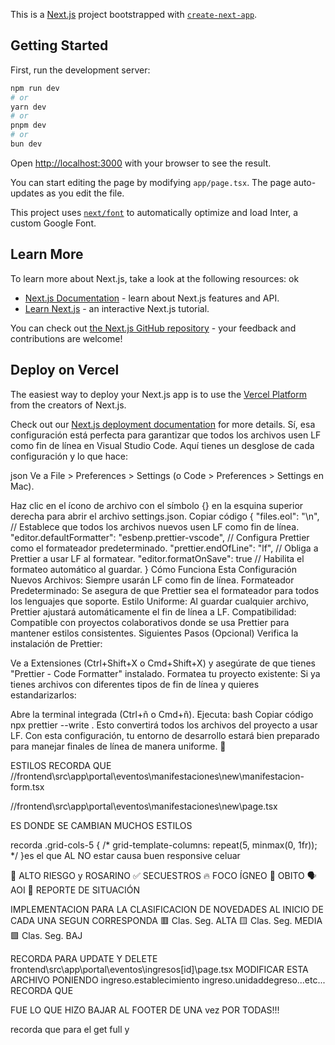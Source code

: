 This is a [Next.js](https://nextjs.org/) project bootstrapped with [`create-next-app`](https://github.com/vercel/next.js/tree/canary/packages/create-next-app).

## Getting Started

First, run the development server:

```bash
npm run dev
# or
yarn dev
# or
pnpm dev
# or
bun dev
```

Open [http://localhost:3000](http://localhost:3000) with your browser to see the result.

You can start editing the page by modifying `app/page.tsx`. The page auto-updates as you edit the file.

This project uses [`next/font`](https://nextjs.org/docs/basic-features/font-optimization) to automatically optimize and load Inter, a custom Google Font.

## Learn More

To learn more about Next.js, take a look at the following resources: ok

- [Next.js Documentation](https://nextjs.org/docs) - learn about Next.js features and API.
- [Learn Next.js](https://nextjs.org/learn) - an interactive Next.js tutorial.

You can check out [the Next.js GitHub repository](https://github.com/vercel/next.js/) - your feedback and contributions are welcome!

## Deploy on Vercel

The easiest way to deploy your Next.js app is to use the [Vercel Platform](https://vercel.com/new?utm_medium=default-template&filter=next.js&utm_source=create-next-app&utm_campaign=create-next-app-readme) from the creators of Next.js.

Check out our [Next.js deployment documentation](https://nextjs.org/docs/deployment) for more details.
Sí, esa configuración está perfecta para garantizar que todos los archivos usen LF como fin de línea en Visual Studio Code. Aquí tienes un desglose de cada configuración y lo que hace:

json
Ve a File > Preferences > Settings (o Code > Preferences > Settings en Mac).

Haz clic en el ícono de archivo con el símbolo {} en la esquina superior derecha para abrir el archivo settings.json.
Copiar código
{
"files.eol": "\n", // Establece que todos los archivos nuevos usen LF como fin de línea.
"editor.defaultFormatter": "esbenp.prettier-vscode", // Configura Prettier como el formateador predeterminado.
"prettier.endOfLine": "lf", // Obliga a Prettier a usar LF al formatear.
"editor.formatOnSave": true // Habilita el formateo automático al guardar.
}
Cómo Funciona Esta Configuración
Nuevos Archivos: Siempre usarán LF como fin de línea.
Formateador Predeterminado: Se asegura de que Prettier sea el formateador para todos los lenguajes que soporte.
Estilo Uniforme: Al guardar cualquier archivo, Prettier ajustará automáticamente el fin de línea a LF.
Compatibilidad: Compatible con proyectos colaborativos donde se usa Prettier para mantener estilos consistentes.
Siguientes Pasos (Opcional)
Verifica la instalación de Prettier:

Ve a Extensiones (Ctrl+Shift+X o Cmd+Shift+X) y asegúrate de que tienes "Prettier - Code Formatter" instalado.
Formatea tu proyecto existente: Si ya tienes archivos con diferentes tipos de fin de línea y quieres estandarizarlos:

Abre la terminal integrada (Ctrl+ñ o Cmd+ñ).
Ejecuta:
bash
Copiar código
npx prettier --write .
Esto convertirá todos los archivos del proyecto a usar LF.
Con esta configuración, tu entorno de desarrollo estará bien preparado para manejar finales de línea de manera uniforme. 🎉

ESTILOS RECORDA QUE  
//frontend\src\app\portal\eventos\manifestaciones\new\manifestacion-form.tsx

   <div className="grid grid-cols-1 sm:grid-cols-4 gap-6">

//frontend\src\app\portal\eventos\manifestaciones\new\page.tsx
<div className="h-screen flex justify-center items-start">
ES DONDE SE CAMBIAN MUCHOS ESTILOS


recorda .grid-cols-5 {
  /* grid-template-columns: repeat(5, minmax(0, 1fr)); */
}es el que AL NO estar causa buen responsive celuar



🚨 ALTO RIESGO y ROSARINO
✅ SECUESTROS
🔥 FOCO ÍGNEO
🚷 OBITO
🗣 AOI
📌 REPORTE DE SITUACIÓN

IMPLEMENTACION PARA LA CLASIFICACION DE NOVEDADES AL INICIO DE CADA UNA SEGUN CORRESPONDA
🟥 Clas. Seg. ALTA
🟨 Clas. Seg. MEDIA
🟩 Clas. Seg. BAJ

RECORDA PARA UPDATE Y DELETE
frontend\src\app\portal\eventos\ingresos\[id]\page.tsx MODIFICAR ESTA ARCHIVO
PONIENDO ingreso.establecimiento
ingreso.unidaddegreso...etc...
RECORDA QUE     <div className="flex justify-center items-center flex-col w-full px-4 py-6"> FUE LO QUE
HIZO BAJAR AL FOOTER DE UNA vez POR TODAS!!!

recorda que para el get full y 
